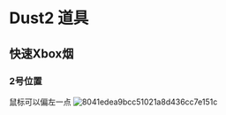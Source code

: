 # Dust2 道具

## 快速Xbox烟

### 2号位置

鼠标可以偏左一点
![8041edea9bcc51021a8d436cc7e151c](https://user-images.githubusercontent.com/42533530/220802095-b6c9877b-e439-4c90-ace2-185d45158f23.png)


